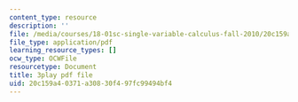 ```yaml
---
content_type: resource
description: ''
file: /media/courses/18-01sc-single-variable-calculus-fall-2010/20c159a40371a30830f497fc99494bf4_4sTKcvYMNxk.pdf
file_type: application/pdf
learning_resource_types: []
ocw_type: OCWFile
resourcetype: Document
title: 3play pdf file
uid: 20c159a4-0371-a308-30f4-97fc99494bf4
---
```

